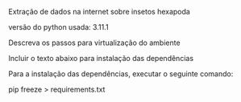 Extração de dados na internet sobre insetos hexapoda

versão do python usada: 3.11.1

Descreva os passos para virtualização do ambiente

Incluir o texto abaixo para instalação das dependências

Para a instalação das dependências, executar o seguinte comando:

pip freeze > requirements.txt